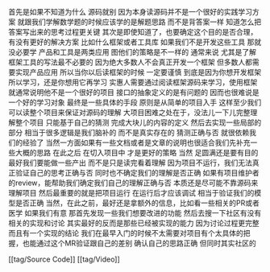 首先是如果不知道为什么 源码就别 因为本身读源码并不是一个很好的实践学习方案 就跟我们学解数学题的时候应该学的是解题思路 而不是背答案一样 知道怎么把答案写出来的思考过程更关键
其次是即使知道了，也要确定这个目的是否合理，有没有更好的解决方案 比如什么框架或者工具库 如果我们不是开发这些工具 那就没必要学  产品和工具是两类应用 图他们的策略是不一样的 通常来说 尤其是了解框架工具的写法最不必要的 因为绝大多数人不会真正开发一个框架 但多数人都需要实现产品应用 所以当你以后读框架的时候 一定要谨慎 到底是因为你想开发框架所以学习，还是你想用它再学习 实惠人需要通过阅读框架源码来学习，使用框架就通常说明他不是一个很好的项目 接口的抽象定义的是有问题的 因而也很难说是一个好的学习对象
最终是一些具体的手段 原则是从简单的项目入手 这样至少我们可以读整个项目来保证对源码的理解 大项目困难之处在于，没法儿一下儿完整理解整个项目 只能基于自己的猜测 完成大块儿的内容的定义 然后去实现一些局部的部分 相当于很多逻辑是我们脑补的 而不是真实存在的 猜测正确与否 就很依赖我们的经验了 当然一方面如果有一些文档或者是文章的说明也很适合我们先补充一些大概的思路 在此之后 在切入项目中 才是更好的策略
当然 足圆满还是要有目的 最好我们要能做一些产出 而不是只是读完看着理解 因为项目不运行，我们无法真正验证自己的思考正确与否 同时也不确定我们的理解是否正确 如果有项目维护者的review，能帮助我们确定我们自己的理解正确与否 本质还是尽可能不靠源码来理解项目
然后最重要的就是把项目运行 在运行后才应该调试 相当于验证我们的模型是否正确
当然，在此之前，最好还是拿额外的信息，比如看一些相关的PR或者医学 如果我们有意 那首先发现一些我们想要改进的功能 然后去搜一下社区有没有相关的实现和讨论 其实最好的反而是那些已经被实现的能力 因为讨论过程更完整 而且有一个实现的结论 我们在最早入门的时候不太需要对项目有个太具体的把握，也能通过这个MR验证跟自己的差别 确认自己的思路正确
但同时其实社区的

[[tag/Source Code]] [[tag/Video]]